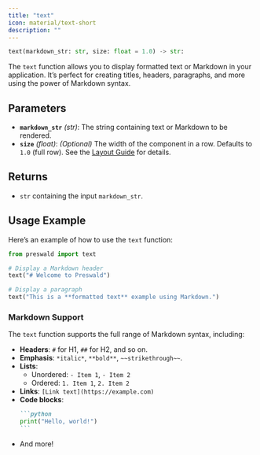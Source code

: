 ```yaml
---
title: "text"
icon: material/text-short
description: ""
---
```


```python
text(markdown_str: str, size: float = 1.0) -> str:
```

The `text` function allows you to display formatted text or Markdown in your application. It’s perfect for creating titles, headers, paragraphs, and more using the power of Markdown syntax.

## Parameters

- **`markdown_str`** _(str)_: The string containing text or Markdown to be rendered.
- **`size`** _(float)_: _(Optional)_ The width of the component in a row. Defaults to `1.0` (full row). See the [Layout Guide](/layout/guide) for details.

## Returns

- `str` containing the input `markdown_str`.

## Usage Example

Here’s an example of how to use the `text` function:

```python
from preswald import text

# Display a Markdown header
text("# Welcome to Preswald")

# Display a paragraph
text("This is a **formatted text** example using Markdown.")
```

### Markdown Support

The `text` function supports the full range of Markdown syntax, including:

- **Headers**: `#` for H1, `##` for H2, and so on.
- **Emphasis**: `*italic*`, `**bold**`, `~~strikethrough~~`.
- **Lists**:
  - Unordered: `- Item 1`, `- Item 2`
  - Ordered: `1. Item 1`, `2. Item 2`
- **Links**: `[Link text](https://example.com)`
- **Code blocks**:
  ````markdown
  ```python
  print("Hello, world!")
  ```
  ````
- And more!
